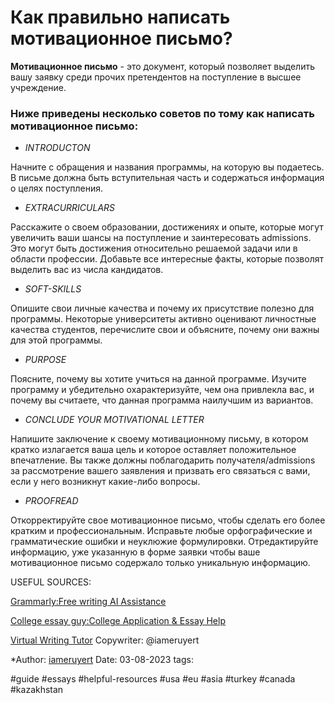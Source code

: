 # Как правильно написать мотивационное письмо?

**Мотивационное письмо** - это документ, который позволяет выделить вашу заявку среди прочих претендентов на поступление в высшее учреждение.

### Ниже приведены несколько советов по тому как написать мотивационное письмо:

- _INTRODUCTON_

Начните с обращения и названия программы, на которую вы подаетесь. В письме должна быть вступительная часть и содержаться информация о целях поступления.

- _EXTRACURRICULARS_

Расскажите о своем образовании, достижениях и опыте, которые могут увеличить ваши шансы на поступление и заинтересовать admissions. Это могут быть достижения относительно решаемой задачи или в области профессии. Добавьте все интересные факты, которые позволят выделить вас из числа кандидатов.

- _SOFT-SKILLS_

Опишите свои личные качества и почему их присутствие полезно для программы. Некоторые университеты активно оценивают личностные качества студентов, перечислите свои и объясните, почему они важны для этой программы.

- _PURPOSE_

Поясните, почему вы хотите учиться на данной программе. Изучите программу и убедительно охарактеризуйте, чем она привлекла вас, и почему вы считаете, что данная программа наилучшим из вариантов.

- _CONCLUDE YOUR MOTIVATIONAL LETTER_

Напишите заключение к своему мотивационному письму, в котором кратко излагается ваша цель и которое оставляет положительное впечатление. Вы также должны поблагодарить получателя/admissions за рассмотрение вашего заявления и призвать его связаться с вами, если у него возникнут какие-либо вопросы.

- _PROOFREAD_

Откорректируйте свое мотивационное письмо, чтобы сделать его более кратким и профессиональным. Исправьте любые орфографические и грамматические ошибки и неуклюжие формулировки. Отредактируйте информацию, уже указанную в форме заявки чтобы ваше мотивационное письмо содержало только уникальную информацию.

USEFUL SOURCES:

[Grammarly:Free writing AI Assistance](https://www.grammarly.com/)

[College essay guy:College Application & Essay Help](https://www.collegeessayguy.com/)

[Virtual Writing Tutor](https://virtualwritingtutor.com/)
Copywriter: @iameruyert  


*Author: [iameruyert](https://t.me/iameruyert )
Date: 03-08-2023
tags:

#guide 
#essays
#helpful-resources
#usa
#eu
#asia
#turkey
#canada
#kazakhstan










